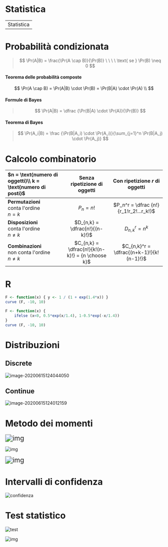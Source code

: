 # Statistica

|            |
| ---------- |
| Statistica |



# Probabilità condizionata

> $$
> \Pr(A|B) = \frac{\Pr(A \cap B)}{\Pr(B)} \ \ \ \ \text{ se } \Pr(B) \neq 0
> $$

#### Teorema delle probabilità composte
$$
\Pr(A \cap B) = \Pr(A|B) \cdot \Pr(B) = \Pr(B|A) \cdot \Pr(A) \\
$$

#### Formule di Bayes

> $$
> \Pr(A|B) = \dfrac {\Pr(B|A) \cdot \Pr(A)}{\Pr(B)}
> $$

#### Teorema di Bayes

> $$
> \Pr(A_i|B) = \frac {\Pr(B|A_i) \cdot \Pr(A_i)}{\sum_{j=1}^n \Pr(B|A_j) \cdot \Pr(A_j)}
> $$



# Calcolo combinatorio

| $n = \text{numero di oggetti}\\ k = \text{numero di posti}$ |           Senza ripetizione di oggetti           |      Con ripetizione $r$ di oggetti      |
| :---------------------------------------------------------- | :----------------------------------------------: | :--------------------------------------: |
| **Permutazioni**<br>conta l'ordine<br>$n = k$               |                    $P_n = n!$                    |  $P_n^r = \dfrac {n!}{r_1!r_2!...r_k!}$  |
| **Disposizioni**<br>conta l'ordine<br>$n \ne k$             |          $D_{n,k} = \dfrac{n!}{(n-k)!}$          |            $D_{n,k}^r = n^k$             |
| **Combinazioni**<br>non conta l'ordine<br>$n \ne k$         | $C_{n,k} = \dfrac{n!}{k!(n-k)!} = {n \choose k}$ | $C_{n,k}^r = \dfrac{(n+k-1)!}{k!(n-1)!}$ |



# R

```R
F <- function(x) { y <- 1 / (1 + exp(1.4*x)) }
curve (F, -10, 10)
```

```R
F <- function(x) {
    ifelse (x<0, 0.5*exp(x/1.4), 1-0.5*exp(-x/1.4))
}
curve (F, -10, 10)
```



# Distribuzioni

## Discrete

![image-20200615124044050](/home/zeep/Documenti/UniTN/2-Semestre/0_Note/stat-common.assets/image-20200615124044050.png)

## Continue

![image-20200615124012159](/home/zeep/Documenti/UniTN/2-Semestre/0_Note/stat-common.assets/image-20200615124012159.png)

























# Metodo dei momenti

<img src="https://media.discordapp.net/attachments/699368516595351733/715117470268260372/momenti.png?width=653&amp;height=649" alt="img" style="zoom:150%;" />

![img](https://media.discordapp.net/attachments/699368516595351733/715124333881851924/naturalPenis.png)

<img src="https://media.discordapp.net/attachments/699368516595351733/715124695296507974/unknown.png" alt="img" style="zoom:150%;" />



# Intervalli di confidenza

![confidenza](/home/zeep/Documenti/UniTN/2-Semestre/0_Note/stat-common.assets/confidenza.png)







































# Test statistico

![test](/home/zeep/Documenti/UniTN/2-Semestre/0_Note/stat-common.assets/test-1592217050985.png)

![img](https://media.discordapp.net/attachments/699368516595351733/715133573463801926/unknown.png)

